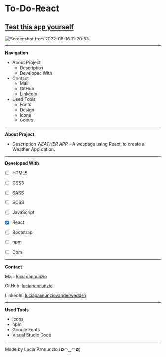 # To-Do-React

## [Test this app yourself](https://luciapannunzio.github.io/Weather-App-React/)

![Screenshot from 2022-08-16 11-20-53](https://user-images.githubusercontent.com/89199990/184844982-fd7da086-118b-4738-b35f-22f3562434ad.png)












  
  
  
  * * *


**Navigation**
 - About Project
    - Description
    - Developed With
 - Contact
    - Mail
    - GitHub  
    - LinkedIn
 - Used Tools
    - Fonts
    - Design
    - Icons
    - Colors


* * *


**About Project**
 - Description
*WEATHER APP* - A webpage using React, to create a Weather Application.


* * *


**Developed With**
 - [ ] HTML5
 - [ ] CSS3
 - [ ] SASS
 - [ ] SCSS
 - [ ] JavaScript
 - [x] React
 - [ ] Bootstrap
 - [ ] npm
 - [ ] Dom
 
 
 * * *
 
 
**Contact**

Mail: [luciapannunzio](https://mail.google.com/mail/u/0/#inbox)

GitHub: [luciapannunzio](https://github.com/luciapannunzio/)

LinkedIn: [luciapannunziovanderwedden](https://www.linkedin.com/in/luciapannunziovanderwedden/)


* * *


**Used Tools**
- icons
- npm
- Google Fonts
- Visual Studio Code


* * *



Made by Lucia Pannunzio (✿◠‿◠✿)
